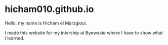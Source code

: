 # hicham010.github.io

Hello, my name is Hicham el Marzgioui.

I made this website for my intership at Byewaste where I have to show what I learned.
